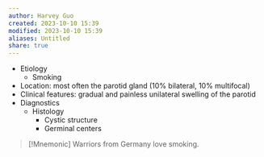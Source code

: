 ```yaml
---
author: Harvey Guo
created: 2023-10-10 15:39
modified: 2023-10-10 15:39
aliases: Untitled
share: true
---
```

- Etiology
	- Smoking
- Location: most often the parotid gland (10% bilateral, 10% multifocal)
- Clinical features: gradual and painless unilateral swelling of the parotid
- Diagnostics
	- Histology
		- Cystic structure
		- Germinal centers

>[!Mnemonic] 
>Warriors from Germany love smoking.